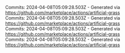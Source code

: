 Commits: 2024-04-08T05:09:28.503Z - Generated via https://github.com/marketplace/actions/artificial-grass
<br>
Commits: 2024-04-08T05:09:28.503Z - Generated via https://github.com/marketplace/actions/artificial-grass
<br>
Commits: 2024-04-08T05:09:28.503Z - Generated via https://github.com/marketplace/actions/artificial-grass
<br>
Commits: 2024-04-08T05:09:28.503Z - Generated via https://github.com/marketplace/actions/artificial-grass
<br>
